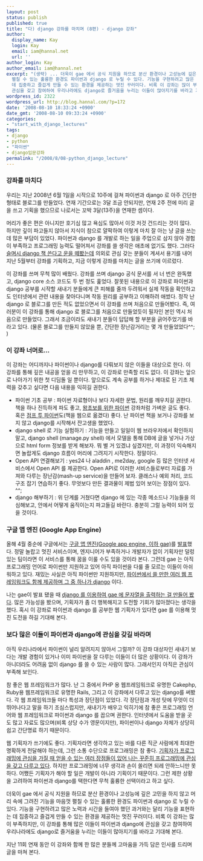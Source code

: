 ```yaml
---
layout: post
status: publish
published: true
title: "다) django 강좌를 마치며 (8편) - django 강좌"
author:
  display_name: Kay
  login: Kay
  email: iam@hannal.net
  url: ''
author_login: Kay
author_email: iam@hannal.net
excerpt: "(생략) ... 더욱이 gae 에서 공식 지원을 하므로 분산 환경이나 고성능에 깊은 고민을 하지 않고 머리 속에 그려진 기능을 마음껏
  펼칠 수 있는 훌륭한 환경도 파이썬과 django 로 누릴 수 있다. 기능을 구현하려고 많은 노력과 시간을 들여야 했던 과거와는 달리 기능을 표현하는
  데 집중하고 즐겁게 만들 수 있는 환경을 제공하는 멋진 꾸러미다. 비록 이 강좌는 많이 부족하지만, 이 강좌를 통해 많은 이들이 파이썬과 django에
  관심을 갖고 참여하여 우리나라에도 django로 즐거움을 누리는 이들이 많아지기를 바라고 기대해 본다."
wordpress_id: 2322
wordpress_url: http://blog.hannal.com/?p=172
date: '2008-08-10 18:33:24 +0900'
date_gmt: '2008-08-10 09:33:24 +0900'
categories:
- "start_with_django_lectures"
tags:
- django
- python
- "파이썬"
- django입문강좌
permalink: "/2008/8/08-python_django_lecture"
---
```

<h3>강좌를 마치다</h3>
<p>우리는 지난 2008년 6월 1일을 시작으로 10주에 걸쳐 파이썬과 django 로 아주 간단한 형태로 블로그를 만들었다. 연재 기간으로는 3달 조금 안되지만, 연재 2주 전에 미리 글을 쓰고 기획을 했으므로 나로서는 꼬박 3달(13주)을 연재한 셈이다.</p>
<p>머리가 좋은 편은 아니지만 호기심 많고 욕심도 많아서 이것 저것 건드리는 것이 많다. 하지만 깊이 파고들지 않아서 지식이 참으로 얄팍하여 이렇게 마치 잘 아는 냥 글을 쓰는 데 많은 부담이 있었다. 파이썬과 django 를 개발로 하는 일을 주업으로 삼지 않아 경험이 부족하고 프로그래밍 능력도 떨어져서 강좌를 쓸 생각은 애초에 없기도 했다. 그러다 <a href="http://blog.hannal.com/some_news_for_apr_first_day_2008/">슬며시 django 책 쓴다고 운을 떼봤는데</a> 의외로 관심 갖는 분들이 계셔서 용기를 내어 지난 5월부터 강좌를 기획하고, 지금 이렇게 강좌를 마치는 글을 쓰기에 이르렀다.</p>
<p>이 강좌를 쓰며 무척 많이 배웠다. 강좌를 쓰며 django 공식 문서를 서 너 번은 완독했고, django core 소스 코드도 두 번 정도 훑었다. 잘못된 내용으로 이 강좌로 파이썬과 django 공부를 시작할 새내기 분들에게 큰 피해를 줄까 두려워서 실제 작동을 확인하고도 인터넷에서 관련 내용을 찾아다니며 작동 원리를 공부하고 이해하려 애썼다. 정작 난 django 로 블로그를 만든 적도 없었으면서 이 강좌를 쓰며 처음으로 만들어봤다. 즉, 여러분이 이 강좌를 통해 django 로 블로그를 처음으로 만들었듯이 필자인 본인 역시 처음으로 만들었다. 그래서 조금이라도 새내기 분들이 답답해 할 부분을 긁어주었기를 바라고 있다. (물론 블로그를 만들지 않았을 뿐, 간단한 장난감거리는 몇 개 만들었었다^^; )</p>
<h3>이 강좌 너머로...</h3>
<p>이 강좌는 어디까지나 파이썬이나 django를 다뤄보지 않은 이들을 대상으로 한다. 이 강좌를 통해 깊은 내공을 얻을 리 만무하고, 이 강좌로 만족할 리도 없다. 이 강좌는 앞으로 나아가기 위한 첫 디딤돌 일 뿐이다. 앞으로도 계속 공부를 하거나 제대로 된 기초 체력을 갖추고 싶다면 다음 내용을 익히길 권한다.</p>
<ul>
<li>파이썬 기초 공부 : 파이썬 자료형이나 보다 자세한 문법, 원리를 깨우치길 권한다. 책을 하나 진득하게 파도 좋고, <a href="http://turing.cafe24.com/">왕초보를 위한 파이썬</a> 강좌처럼 가벼운 글도 좋다. 혹은 <a href="http://wikidocs.net/mybook/read/page?pageid=1">점프 투 파이썬</a>도(책을 웹으로 옮겼다) 좋다. 난 파이썬 책을 보거나 강좌를 보지 않고 django를 시작해서 잔고생을 했었다.</li>
<li>django shell 로 기능 실험하기 : 기능을 만들고 일일이 웹 브라우저에서 확인하지 말고, django shell (manage.py shell) 에서 모델을 통해 DB에 글을 넣거나 가상으로 html form 정보를 받게 해보자. 뭐 별 거 있겠냐 싶겠지만, 이 과정이 익숙해지면 놀랍게도 django 흐름이 머리에 그려지기 시작한다. 정말이다.</li>
<li>Open API 연결해보기 : yes24 나 aladdin , me2day, google 등 많은 인터넷 서비스에서 Open API 를 제공한다. Open API로 이러한 서비스들로부터 자료를 가져와 다루는 장난감(mash-up service)을 만들어 보자. 클래스나 예외 처리, 코드 구조 잡기 연습하기 좋다. 무엇보다 만든 결과물이 제법 있어 보이는 장점이 있다. ^^;</li>
<li>django 해부하기 : 위 단계를 거쳤다면 django 에 있는 각종 메소드나 기능들을 의심해보고, 안에서 어떻게 움직이는지 파고들길 바란다. 충분히 그럴 능력이 되어 있을 것이다.</li>
</ul>
<h3>구글 앱 엔진 (Google App Engine)</h3>
<p>올해 4월 중순에 구글에서는 <a href="http://code.google.com/appengine/">구글 앱 엔진(Google app engine, 이하 gae)</a>를 <a href="http://www.likejazz.com/archives/280">발표</a>했다. 정말 놀랍고 멋진 서비스이며, 엔지니어가 부족하거나 개발자가 없이 기획자만 덜렁 있는 팀이라면 이 서비스를 통해 꿈을 이룰 수도 있을 것이라 본다. 그런데 gae 는 아직 프로그래밍 언어로 파이썬만 지원하고 있어 아직 파이썬을 다룰 줄 모르는 이들이 아쉬워하고 있다. 재밌는 사실은 아직 파이썬만 지원하지만, <a href="http://code.google.com/appengine/kb/general.html#frameworks">파이썬에서 쓸 만한 여러 웹 프레임워크도 함께 제공하며 그 중 하나가 django</a> 이다.</p>
<p>나는 gae이 발표 됐을 때 <a href="http://blog.hannal.com/say_hello-world_on_google-app-engine_service/">django 를 이용하여 gae 에 문자열을 출력하는 걸 만들어 봤다</a>. 많은 가능성을 봤으며, 기획자가 좀 더 행복해지고 도전할 기회가 많아졌다는 생각을 했다. 혹시 이 강좌로 파이썬과 django 를 공부한 웹 기획자가 있다면 gae 를 이용해 멋진 도전을 하길 기대해 본다.</p>
<h3>보다 많은 이들이 파이썬과 django에 관심을 갖길 바라며</h3>
<p>아직 우리나라에서 파이썬이 널리 알려지지 않아서 그럴까? 이 강좌 대상자인 새내기 보다는 개발 경험이 있거나 이미 파이썬을 잘 다루는 이들이 더 많은 상황이다. 이 강좌가 아니더라도 어려움 없이 django 를 쓸 수 있는 사람이 많다. 그래서인지 아직은 관심이 부족해 보인다.</p>
<p>참 좋은 웹 프레임워크가 많다. 난 그 중에서 PHP 용 웹프레임워크로 유명한 Cakephp, Ruby용 웹프레임워크로 유명한 Rails, 그리고 이 강좌에서 다루고 있는 django를 써봤다. 각 웹 프레임워크들 마다 특성과 장단점이 있었다. 각 장단점과 개성 탓에 무엇이 더 뛰어나다고 말을 하기 조심스럽지만, 새내기가 배우고 익히기에 참 좋은 프로그래밍 언어와 웹 프레임워크로 파이썬과 django 를 꼽으며 권한다. 인터넷에서 도움을 받을 곳도 많고 자료도 많으며(비록 상당 수가 영문이지만), 파이썬이나 django 자체가 상당히 쉽고 간단명료 하기 때문이다.</p>
<p>웹 기획자가 쓰기에도 좋다. 기획자라면 생각하고 있는 바를 다른 직군 사람에게 최대한 명확하게 전달해야 하는데, 그런 소통 수단으로 프로그래밍은 참 좋다. <a href="http://blog.hannal.com/programming_for_designing_to_me/">기획자가 프로그래밍에 관심을 가질 때 얻을 수 있는 여러 장점들이 있어 나는 꾸준히 프로그래밍에 관심을 갖고 다루고 있다</a>. 하지만 프로그래밍에 너무 생각과 손이 쏠리면 되레 안하느니만 못하다. 어쨌든 기획자가 해야 할 일은 개발이 아니라 기획이기 때문이다. 그런 제한 상황을 고려하여 파이썬과 django를 택한다면 무척 훌륭한 선택이라고 하고 싶다.</p>
<p>더욱이 gae 에서 공식 지원을 하므로 분산 환경이나 고성능에 깊은 고민을 하지 않고 머리 속에 그려진 기능을 마음껏 펼칠 수 있는 훌륭한 환경도 파이썬과 django 로 누릴 수 있다. 기능을 구현하려고 많은 노력과 시간을 들여야 했던 과거와는 달리 기능을 표현하는 데 집중하고 즐겁게 만들 수 있는 환경을 제공하는 멋진 꾸러미다. 비록 이 강좌는 많이 부족하지만, 이 강좌를 통해 많은 이들이 파이썬과 django에 관심을 갖고 참여하여 우리나라에도 django로 즐거움을 누리는 이들이 많아지기를 바라고 기대해 본다.</p>
<p>지난 11회 연재 동안 이 강좌와 함께 한 많은 분들께 고마움을 가득 담은 인사를 드리며 글을 마쳐 본다.</p>
